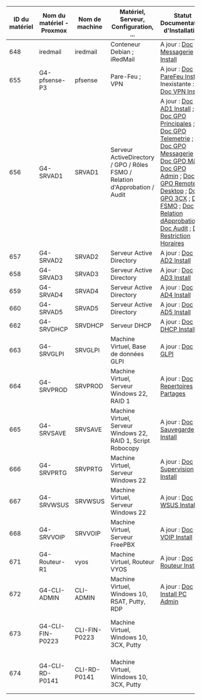 | ID du matériel | Nom du matériel - Proxmox | Nom de machine | Matériel, Serveur, Configuration, ... | Statut Documentation d'Installation | Statut Documentation d'Utilisation |
|----------------|---------------------------|----------------|---------------------------------------|-------------------------------------|------------------------------------|
| 648 | iredmail | iredmail | Conteneur Debian  ; iRedMail | A jour : [Doc Messagerie Install](./S07/s07_Install.md#mise-en-place-serveur-messagerie) | A jour : [Doc Messagerie User](./S07/s07_USER_GUIDE.md#mise-en-place-serveur-messagerie) |
| 655 | G4-pfsense-P3 | pfsense | Pare-Feu ; VPN | A jour : [Doc PareFeu Install](S04/s04_INSTALL.md#gestion-pare-feux) ; Inexistante : [Doc VPN Install]() |  |
| 656 | G4-SRVAD1 | SRVAD1 | Serveur ActiveDirectory / GPO / Rôles FSMO / Relation d'Approbation / Audit| A jour : [Doc AD1 Install](S02/s02_INSTALL.md#installation-srvad1---serveur-windows-server-2022-gui-avec-les-rôles-ad-ds-dns) ; [Doc GPO Principales](S03/s03_INSTALL.md#mise-en-place-des-gpo) ; [Doc GPO Telemetrie](S04/s04_INSTALL.md#gestion-de-la-télémétrie-sur-les-clients-windows-1011) ; [Doc GPO Messagerie](S07/s07_Install.md#déploiement-mozilla-thunderbird-sur-les-postes-clients-par-gpo) ; [Doc GPO MàJ](S08/s08_INSTALL.md#création-dune-gpo-pour-les-mises-à-jour) ; [Doc GPO Admin](S10/s10_INSTALL.md#restreindre-laccès-aux-administrateurs) ; [Doc GPO Remote Desktop](S10/s10_INSTALL.md#mise-en-place-remote-desktop-protocol) ; [Doc GPO 3CX](S09/s09_install.md#déploiement-du-softphone-3cx-par-gpo) ; [Doc FSMO](S08/s08_INSTALL.md#partager-les-rôles-fsmo-entre-les-dc) ; [Doc Relation dApprobation](S09/s09_install.md#mettre-en-place-une-relation-dapprobation-entre-2-domaines-) ; [Doc Audit](S10/s10_INSTALL.md#audit-active-directory) ; [Doc Restriction Horaires](S05/s05_INSTALL.md#sécurité-daccès---restriction-dutilisation) |  |
| 657 | G4-SRVAD2 | SRVAD2 | Serveur Active Directory | A jour : [Doc AD2 Install](S02/s02_INSTALL.md#installation-srvad1---serveur-windows-server-2022-gui-avec-les-rôles-ad-ds-dns) |  |
| 658 | G4-SRVAD3 | SRVAD3 | Serveur Active Directory | A jour : [Doc AD3 Install](S02/s02_INSTALL.md#installation-srvad3-srvad4-et-srvad5---serveur-windows-server-2022-core-avec-le-rôle-ad-ds) |  |
| 659 | G4-SRVAD4 | SRVAD4 | Serveur Active Directory | A jour : [Doc AD4 Install](S02/s02_INSTALL.md#installation-srvad3-srvad4-et-srvad5---serveur-windows-server-2022-core-avec-le-rôle-ad-ds) |  |
| 660 | G4-SRVAD5 | SRVAD5 | Serveur Active Directory | A jour : [Doc AD5 Install](S02/s02_INSTALL.md#installation-srvad3-srvad4-et-srvad5---serveur-windows-server-2022-core-avec-le-rôle-ad-ds) |  |
| 662 | G4-SRVDHCP | SRVDHCP | Serveur DHCP | A jour : [Doc DHCP Install](S02/s02_INSTALL.md#installation-srvdhcp---serveur-windows-server-2022-core-avec-le-rôle-dhcp) |  |
| 663 | G4-SRVGLPI | SRVGLPI | Machine Virtuel, Base de données GLPI | A jour : [Doc GLPI](./S03/s03_INSTALL.md#installation-de-glpi) |  |
| 664 | G4-SRVPROD | SRVPROD | Machine Virtuel, Serveur Windows 22, RAID 1 | A jour : [Doc Repertoires Partages](S05/s05_INSTALL.md#dossiers-partages---mettre-en-place-des-dossiers-réseaux-pour-les-utilisateurs) |  |
| 665 | G4-SRVSAVE | SRVSAVE | Machine Virtuel, Serveur Windows 22, RAID 1, Script Robocopy | A jour : [Doc Sauvegarde Install](S05/s05_INSTALL.md#sauvegarde---mettre-en-place-une-sauvegarde-de-données) |  |
| 666 | G4-SRVPRTG | SRVPRTG | Machine Virtuel, Serveur Windows 22 | A jour : [Doc Supervision Install](S06/s06_INSTALL.md#supervision---mise-en-place-dune-supervision-de-linfrastructure-réseau) |  |
| 667 | G4-SRVWSUS | SRVWSUS | Machine Virtuel, Serveur Windows 22 | A jour : [Doc WSUS Install](S08/s08_INSTALL.md#installation-dun-serveur-de-gestion-de-mises-à-jour) |  |
| 668 | G4-SRVVOIP | SRVVOIP | Machine Virtuel, Serveur FreePBX | A jour : [Doc VOIP Install](S09/s09_install.md#installation-et-configuration-dun-serveur-voip) |  |
| 671 | G4-Routeur-R1 | vyos | Machine Virtuel, Routeur VYOS | A jour : [Doc Routeur Install](S04/s04_INSTALL.md#amélioration-de-linfrastructure-proxmox-avec-des-routeurs) |  |
| 672 | G4-CLI-ADMIN | CLI-ADMIN | Machine Virtuel, Windows 10, RSAT, Putty, RDP | A jour : [Doc Install PC Admin](./S10/s10_INSTALL.md) | A jour : [Doc Paramétrage 3CX](S09/s09_USER_GUIDE.md#paramétrage-compte-3cx) ; [Doc Connexion Messagerie](S07/s07_USER_GUIDE.md#accès-à-la-messagerie-via-webmail) |
| 673 | G4-CLI-FIN-P0223 | CLI-FIN-P0223 | Machine Virtuel, Windows 10, 3CX, Putty |  | A jour : [Doc Paramétrage 3CX](S09/s09_USER_GUIDE.md#paramétrage-compte-3cx) ; [Doc Connexion Messagerie](S07/s07_USER_GUIDE.md#accès-à-la-messagerie-via-webmail) |
| 674 | G4-CLI-RD-P0141 | CLI-RD-P0141 | Machine Virtuel, Windows 10, 3CX, Putty |  | A jour : [Doc Paramétrage 3CX](S09/s09_USER_GUIDE.md#paramétrage-compte-3cx) ; [Doc Connexion Messagerie](S07/s07_USER_GUIDE.md#accès-à-la-messagerie-via-webmail) |
